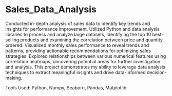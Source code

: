 # Sales_Data_Analysis

Conducted in-depth analysis of sales data to identify key trends and insights for performance improvement. Utilized Python and data analysis libraries to process and analyze large datasets, identifying the top 10 best-selling products and examining the correlation between price and quantity ordered. Visualized monthly sales performance to reveal trends and patterns, providing actionable recommendations for optimizing sales strategies. Explored relationships between various numerical features using correlation heatmaps, uncovering potential areas for further investigation and analysis. This project demonstrates my ability to leverage data analysis techniques to extract meaningful insights and drive data-informed decision-making.

Tools Used: Python, Numpy, Seaborn, Pandas, Matplotlib
